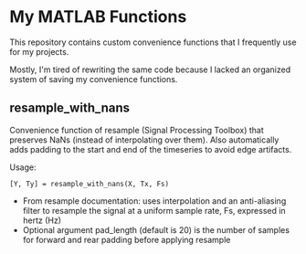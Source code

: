 # My MATLAB Functions

This repository contains custom convenience functions that I frequently use for my projects. 

Mostly, I'm tired of rewriting the same code because I lacked an organized system of saving my convenience functions.

## resample_with_nans
Convenience function of resample (Signal Processing Toolbox) that preserves NaNs (instead of interpolating over them). Also automatically adds padding to the start and end of the timeseries to avoid edge artifacts. 

Usage:

<code>[Y, Ty] = resample_with_nans(X, Tx, Fs)</code>
* From resample documentation: uses interpolation and an anti-aliasing filter to resample the signal at a uniform sample rate, Fs, expressed in hertz (Hz)
* Optional argument pad_length (default is 20) is the number of samples for forward and rear padding before applying resample

